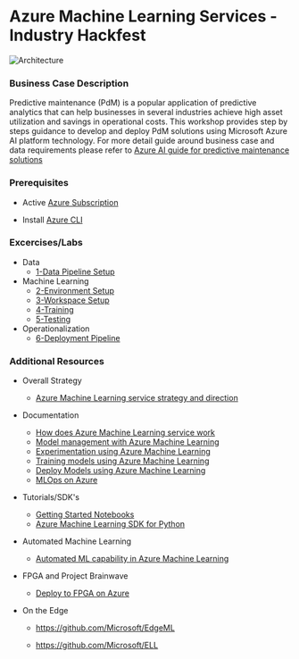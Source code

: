 # Azure Machine Learning Services - Industry Hackfest

![Architecture](https://raw.githubusercontent.com/jomit/AMLWorkshop/master/images/architecture.png)

### Business Case Description

Predictive maintenance (PdM) is a popular application of predictive analytics that can help businesses in several industries achieve high asset utilization and savings in operational costs. This workshop provides step by steps guidance to develop and deploy PdM solutions using Microsoft Azure AI platform technology. For more detail guide around business case and data requirements please refer to [Azure AI guide for predictive maintenance solutions](https://docs.microsoft.com/en-us/azure/machine-learning/team-data-science-process/cortana-analytics-playbook-predictive-maintenance)

### Prerequisites

- Active [Azure Subscription](https://azure.microsoft.com/en-us/free/)

- Install [Azure CLI](https://docs.microsoft.com/en-us/cli/azure/install-azure-cli?view=azure-cli-latest)

### Excercises/Labs

- Data
    - [1-Data Pipeline Setup](https://github.com/jomit/AMLWorkshop/blob/master/1-DataPipeline/README.md) 
- Machine Learning
    - [2-Environment Setup](https://github.com/jomit/AMLWorkshop/blob/master/2-EnvironmentSetup/README.md)
    - [3-Workspace Setup](https://github.com/jomit/AMLWorkshop/blob/master/3-WorkspaceSetup/README.md)
    - [4-Training](https://github.com/jomit/AMLWorkshop/blob/master/4-Training/README.md)
    - [5-Testing](https://github.com/jomit/AMLWorkshop/blob/master/5-Testing/README.md)
- Operationalization
    - [6-Deployment Pipeline](https://github.com/jomit/AMLWorkshop/blob/master/6-DeploymentPipeline/README.md)


### Additional Resources

- Overall Strategy

    - [Azure Machine Learning service strategy and direction](https://azure.microsoft.com/en-us/blog/azure-ai-making-ai-real-for-business/)

- Documentation 

    - [How does Azure Machine Learning service work](https://docs.microsoft.com/en-us/azure/machine-learning/service/concept-azure-machine-learning-architecture)
    - [Model management with Azure Machine Learning](https://docs.microsoft.com/en-us/azure/machine-learning/service/concept-model-management-and-deployment)
    - [Experimentation using Azure Machine Learning](https://azure.microsoft.com/en-us/blog/experimentation-using-azure-machine-learning/)
    - [Training models using Azure Machine Learning](https://docs.microsoft.com/en-us/azure/machine-learning/service/how-to-set-up-training-targets)
    - [Deploy Models using Azure Machine Learning](https://docs.microsoft.com/en-us/azure/machine-learning/service/how-to-deploy-and-where)
    - [MLOps on Azure](https://github.com/Microsoft/MLOps)

- Tutorials/SDK's

    - [Getting Started Notebooks](https://github.com/Azure/MachineLearningNotebooks/tree/master/how-to-use-azureml)
    - [Azure Machine Learning SDK for Python](https://docs.microsoft.com/en-us/python/api/overview/azure/ml/intro?view=azure-ml-py)

- Automated Machine Learning

    - [Automated ML capability in Azure Machine Learning](https://azure.microsoft.com/en-us/blog/announcing-automated-ml-capability-in-azure-machine-learning/)

- FPGA and Project Brainwave

    - [Deploy to FPGA on Azure](https://docs.microsoft.com/en-us/azure/machine-learning/service/how-to-deploy-fpga-web-service)

- On the Edge

    - https://github.com/Microsoft/EdgeML
    
    - https://github.com/Microsoft/ELL


